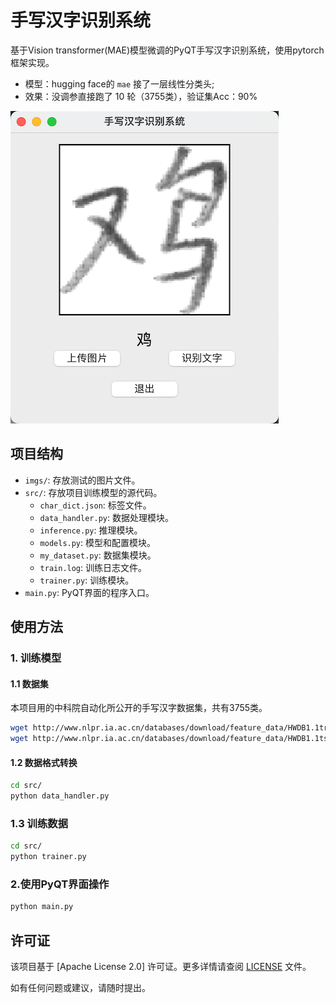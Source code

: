 # 手写汉字识别系统

基于Vision transformer(MAE)模型微调的PyQT手写汉字识别系统，使用pytorch框架实现。
- 模型：hugging face的 `mae` 接了一层线性分类头;
- 效果：没调参直接跑了 10 轮（3755类），验证集Acc：90%
  
![Alt text](assets/image.png)

## 项目结构

- `imgs/`: 存放测试的图片文件。
- `src/`: 存放项目训练模型的源代码。
  - `char_dict.json`: 标签文件。
  - `data_handler.py`: 数据处理模块。
  - `inference.py`: 推理模块。
  - `models.py`: 模型和配置模块。
  - `my_dataset.py`: 数据集模块。
  - `train.log`: 训练日志文件。
  - `trainer.py`: 训练模块。
- `main.py`: PyQT界面的程序入口。

## 使用方法

### 1. 训练模型
#### 1.1 数据集
本项目用的中科院自动化所公开的手写汉字数据集，共有3755类。
```bash
wget http://www.nlpr.ia.ac.cn/databases/download/feature_data/HWDB1.1trn_gnt.zip
wget http://www.nlpr.ia.ac.cn/databases/download/feature_data/HWDB1.1tst_gnt.zip
```
#### 1.2 数据格式转换
```bash
cd src/
python data_handler.py
```
### 1.3 训练数据
```bash
cd src/
python trainer.py
```
### 2.使用PyQT界面操作
 ```bash
 python main.py
```
 
## 许可证

该项目基于 [Apache License 2.0] 许可证。更多详情请查阅 [LICENSE](LICENSE) 文件。

如有任何问题或建议，请随时提出。


